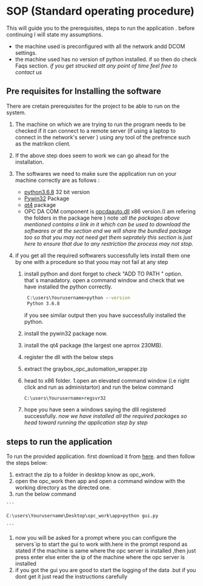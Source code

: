 # SOP (Standard operating procedure)

This will guide you to the prerequisites, steps to run the application . before continuing I will state my assumptions.
 * the machine used is preconfigured with all the network andd DCOM settings.
 * the machine used has no version of python installed. if so then do check Faqs section.
 *if you get strucked att any point of time feel free to contact us*

## Pre requisites for Installing the software 
There are cretain prerequisites for the project to be able to run on the system.
 1. The machine on which we are trying to run the program needs to be checked if it can connect to a remote server (if using a laptop to connect in the network's server ) using any tool of the prefrence such as the matrikon client.
 1. If the above step does seem to work we can go ahead for the installation.
 1. The softwares we need to make sure the application run on your machine correctly are as follows : 
      * [python3.6.8](https://www.python.org/ftp/python/3.6.8/python-3.6.8.exe) 32 bit version
      * [Pywin32](https://github.com/mhammond/pywin32/releases/download/b228/pywin32-228.win32-py3.6.exe) Package 
      * [qt4](https://download.qt.io/archive/qt/4.8/4.8.7/qt-opensource-windows-x86-vs2010-4.8.7.exe) package 
      * OPC DA COM component is [opcdaauto.dll](http://gray-box.net/files/graybox_opc_automation_wrapper.zip) x86 version.(I am refering the folders in the package  here )
note :*all the packages above mentioned contains a link in it which can be used to download the softwares or at the section end we will share the bundled package too so that you may not need get them seprately this section is just here to ensure that due to any restriction the process may not stop.*

1. if you get all the required softwarers successfully lets install them one by one with a procedure so that yoou may not fail at any step 
   1. install python and dont forget to check "ADD TO PATH " option. that`s manadatory.
      open a command window and check that we have installed the python correctly.
      ```cmd     
       C:\users\Yourusername>python --version
       Python 3.6.8
       ```
       
      if you see similar output then you have successfully installed the python. 
   1. install the pywin32 package now.
   1. install the qt4 package (the largest one aprrox 230MB).
   1. register the dll with the below steps
     1. extract the graybox_opc_automation_wrapper.zip
     1. head to x86 folder. 
     1.open an elevated command window (i.e right click and run as administartor) and run the below command
     
        ```cmd 
        C:\users\Yourusername>regsvr32 
        ```
    1. hope you have seen a windows saying the dlll registered successfully.
 *now we have installed all the required packages so head toward running the application step by step*
 
## steps to run the application 

 To run the provided application. first download it from [here](https://drive.google.com/file/d/1QAY6qECmUW8D19BVNAGfhhIZn8oudRpY/view?usp=sharing). and then follow the steps below:
  1. extract the zip to a folder in desktop know as opc_work.
  1. open the opc_work then app and open a command window with the working directory as the directed one.
  1. run the below command 
  
    ``` 
    
    C:\users\Yourusername\Desktop\opc_work\app>python gui.py
    
    ```
  1. now you will be asked for a prompt where you can configure the servers`ip to start the gui to work with.here in the prompt respond as stated
      if the machine is same where the opc server is installed ,then just press enter else enter the ip of the machine where the opc server is installed
  1. if you got the gui you are good to start the logging of the data .but if you dont get it just read the instructions carefully 
  
 
    
